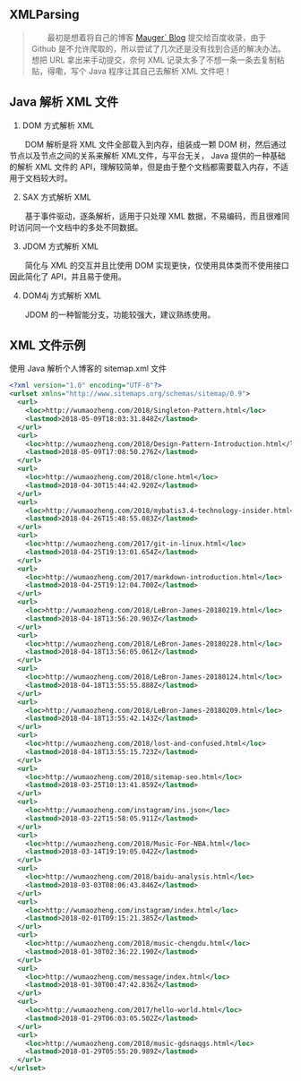 ## XMLParsing

> &emsp;&emsp;最初是想着将自己的博客 [Mauger\` Blog](https://wumaozheng.com) 提交给百度收录，由于 Github 是不允许爬取的，所以尝试了几次还是没有找到合适的解决办法。想把 URL 拿出来手动提交，奈何 XML 记录太多了不想一条一条去复制粘贴，得嘞，写个 Java 程序让其自己去解析 XML 文件吧！

## Java 解析 XML 文件

1. DOM 方式解析 XML 

  &emsp;&emsp;DOM 解析是将 XML 文件全部载入到内存，组装成一颗 DOM 树，然后通过节点以及节点之间的关系来解析 XML文件，与平台无关， 
  Java 提供的一种基础的解析 XML 文件的 API，理解较简单，但是由于整个文档都需要载入内存，不适用于文档较大时。

2. SAX 方式解析 XML 

&emsp;&emsp;基于事件驱动，逐条解析，适用于只处理 XML 数据，不易编码，而且很难同时访问同一个文档中的多处不同数据。
 
3. JDOM 方式解析 XML 

&emsp;&emsp;简化与 XML 的交互并且比使用 DOM 实现更快，仅使用具体类而不使用接口因此简化了 API，并且易于使用。
 
4. DOM4j 方式解析 XML 

&emsp;&emsp;JDOM 的一种智能分支，功能较强大，建议熟练使用。

## XML 文件示例

使用 Java 解析个人博客的 sitemap.xml 文件

```xml
<?xml version="1.0" encoding="UTF-8"?>
<urlset xmlns="http://www.sitemaps.org/schemas/sitemap/0.9">
  <url>
    <loc>http://wumaozheng.com/2018/Singleton-Pattern.html</loc>
    <lastmod>2018-05-09T18:03:31.848Z</lastmod>
  </url>
  <url>
    <loc>http://wumaozheng.com/2018/Design-Pattern-Introduction.html</loc>
    <lastmod>2018-05-09T17:08:50.276Z</lastmod>
  </url>
  <url>
    <loc>http://wumaozheng.com/2018/clone.html</loc>
    <lastmod>2018-04-30T15:44:42.920Z</lastmod>
  </url>
  <url>
    <loc>http://wumaozheng.com/2018/mybatis3.4-technology-insider.html</loc>
    <lastmod>2018-04-26T15:48:55.083Z</lastmod>
  </url>
  <url>
    <loc>http://wumaozheng.com/2017/git-in-linux.html</loc>
    <lastmod>2018-04-25T19:13:01.654Z</lastmod>
  </url>
  <url>
    <loc>http://wumaozheng.com/2017/markdown-introduction.html</loc>
    <lastmod>2018-04-25T19:12:04.700Z</lastmod>
  </url>
  <url>
    <loc>http://wumaozheng.com/2018/LeBron-James-20180219.html</loc>
    <lastmod>2018-04-18T13:56:20.903Z</lastmod>
  </url>
  <url>
    <loc>http://wumaozheng.com/2018/LeBron-James-20180228.html</loc>
    <lastmod>2018-04-18T13:56:05.061Z</lastmod>
  </url>
  <url>
    <loc>http://wumaozheng.com/2018/LeBron-James-20180124.html</loc>
    <lastmod>2018-04-18T13:55:55.888Z</lastmod>
  </url>
  <url>
    <loc>http://wumaozheng.com/2018/LeBron-James-20180209.html</loc>
    <lastmod>2018-04-18T13:55:42.143Z</lastmod>
  </url>
  <url>
    <loc>http://wumaozheng.com/2018/lost-and-confused.html</loc>
    <lastmod>2018-04-18T13:55:15.723Z</lastmod>
  </url>
  <url>
    <loc>http://wumaozheng.com/2018/sitemap-seo.html</loc>
    <lastmod>2018-03-25T10:13:41.859Z</lastmod>
  </url>
  <url>
    <loc>http://wumaozheng.com/instagram/ins.json</loc>
    <lastmod>2018-03-22T15:58:05.911Z</lastmod>
  </url>
  <url>
    <loc>http://wumaozheng.com/2018/Music-For-NBA.html</loc>
    <lastmod>2018-03-14T19:19:05.042Z</lastmod>
  </url>
  <url>
    <loc>http://wumaozheng.com/2018/baidu-analysis.html</loc>
    <lastmod>2018-03-03T08:06:43.846Z</lastmod>
  </url>
  <url>
    <loc>http://wumaozheng.com/instagram/index.html</loc>
    <lastmod>2018-02-01T09:15:21.385Z</lastmod>
  </url>
  <url>
    <loc>http://wumaozheng.com/2018/music-chengdu.html</loc>
    <lastmod>2018-01-30T02:36:22.190Z</lastmod>
  </url>
  <url>
    <loc>http://wumaozheng.com/message/index.html</loc>
    <lastmod>2018-01-30T00:47:42.836Z</lastmod>
  </url>
  <url>
    <loc>http://wumaozheng.com/2017/hello-world.html</loc>
    <lastmod>2018-01-29T06:03:05.502Z</lastmod>
  </url>
  <url>
    <loc>http://wumaozheng.com/2018/music-gdsnaqgs.html</loc>
    <lastmod>2018-01-29T05:55:20.989Z</lastmod>
  </url>
</urlset>
```
